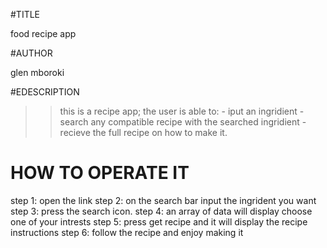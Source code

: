 #TITLE

food recipe app

#AUTHOR

glen mboroki

#EDESCRIPTION

>>this is a recipe app;
    the user is able to:
        - iput an ingridient 
        - search any compatible recipe with the searched ingridient 
        - recieve the full recipe on how to make it.

# HOW TO OPERATE IT 
 step 1: open the link
 step 2: on the search bar input the ingrident you want 
 step 3: press the search icon.
 step 4: an array of data will display choose one of your intrests
 step 5: press get recipe and it will display the recipe instructions 
 step 6: follow the recipe and enjoy making it 
 
       

